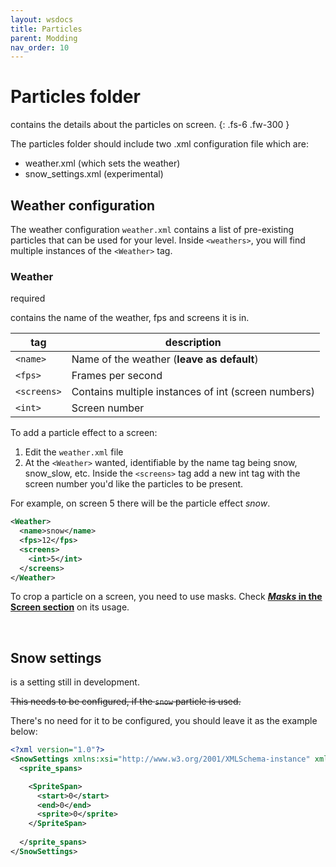 ```yaml
---
layout: wsdocs
title: Particles
parent: Modding
nav_order: 10
---
```


# Particles folder

contains the details about the particles on screen.
{: .fs-6 .fw-300 }

The particles folder should include two .xml configuration file which are:
- weather.xml (which sets the weather)
- snow_settings.xml (experimental)

## Weather configuration
The weather configuration `weather.xml` contains a list of pre-existing particles that can be used for your level. Inside `<weathers>`, you will find multiple instances of the `<Weather>` tag.

### Weather
<span class="do-i-need-it">required</span>

contains the name of the weather, fps and screens it is in.

|tag|description|
|---|---|
|`<name>`|Name of the weather (**leave as default**)|
|`<fps>`|Frames per second|
|`<screens>`|Contains multiple instances of int (screen numbers)|
|`<int>`|Screen number|

To add a particle effect to a screen:
1. Edit the `weather.xml` file
2. At the `<Weather>` wanted, identifiable by the name tag being snow, snow_slow, etc. Inside the `<screens>` tag add a new int tag with the screen number you'd like the particles to be present.

For example, on screen 5 there will be the particle effect *snow*.

```xml 
<Weather>
  <name>snow</name>
  <fps>12</fps>
  <screens>
    <int>5</int>
  </screens>
</Weather>
```

To crop a particle on a screen, you need to use masks. Check [***Masks* in the Screen section**]() on its usage.

<br>

## Snow settings
is a setting still in development.

~~This needs to be configured, if the `snow` particle is used.~~

There's no need for it to be configured, you should leave it as the example below:

```xml
<?xml version="1.0"?>
<SnowSettings xmlns:xsi="http://www.w3.org/2001/XMLSchema-instance" xmlns:xsd="http://www.w3.org/2001/XMLSchema">
  <sprite_spans>

    <SpriteSpan>
      <start>0</start>
      <end>0</end>
      <sprite>0</sprite>
    </SpriteSpan>
	
  </sprite_spans>
</SnowSettings>
```